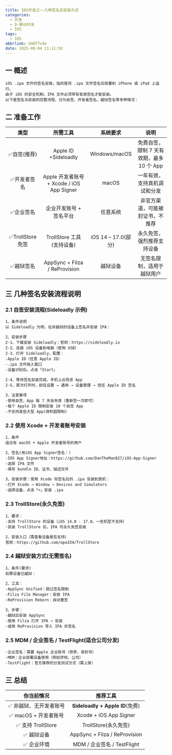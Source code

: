 ```yaml
---
title: IOS开发之——几种签名及安装方式
categories:
  - 开发
  - D-移动开发
  - IOS
tags:
  - IOS
abbrlink: d40f7c4e
date: 2025-08-04 11:11:58
---
```

## 一 概述

```
iOS .ipa 文件的签名安装，指的是将 .ipa 文件签名后部署到 iPhone 或 iPad 上运行。
由于 iOS 的安全机制，IPA 文件必须带有有效签名才能安装。
以下是签名与安装的完整流程，分为自签、开发者签名、越狱签名等多种情况：
```

<!--more-->

## 二 准备工作

|       类型       |                 所需工具                  |      系统要求       |                   说明                    |
| :--------------: | :---------------------------------------: | :-----------------: | :---------------------------------------: |
|   ✅自签(推荐)    |           Apple ID +Sideloadly            |    Windows/macOS    | 免费自签，限制 7 天有效期，最多 10 个 App |
|   ✅开发者签名    | Apple 开发者账号 + Xcode / iOS App Signer |        macOS        |       一年有效，支持真机调试和分发        |
|    ✅企业签名     |          企业开发账号 + 签名平台          |      任意系统       |     非官方渠道，可能被封证书，不推荐      |
| ✅TrollStore 免签 |         TrollStore 工具(支持设备)         | iOS 14 – 17.0(部分) |        永久免签，强烈推荐支持设备         |
|    ✅越狱签名     |       AppSync + Filza / ReProvision       |      越狱设备       |        无签名限制，适用于越狱用户         |

## 三 几种签名安装流程说明

### 2.1 自签安装流程(Sideloadly 示例)

```
1、条件说明
以 Sideloadly 为例，在非越狱的设备上签名并安装 IPA：

2、安装步骤
2-1、下载安装 Sideloadly：官网：https://sideloadly.io
2-2、连接 iOS 设备到电脑（使用 USB）
2-3、打开 Sideloadly，配置：
-Apple ID（任意 Apple ID）
-.ipa 文件拖入窗口
-设备识别后，点击「Start」

2-4、等待签名安装完成，手机上出现该 App
2-5、首次打开时，前往设置 → 通用 → 设备管理 → 信任 Apple ID 签名

3、注意事项
-使用自签，App 每 7 天会失效（重新签一次即可）
-每个 Apple ID 限制安装 10 个自签 App
-不支持某些大型 App(体积超限制)
```

### 2.2 使用 Xcode + 开发者账号安装

```
1、条件
适合有 macOS + Apple 开发者账号的用户

2、签名(用iOS App Signer签名：)
-IOS App Signer地址：https://github.com/DanTheMan827/iOS-App-Signer
-选择 IPA 文件
-填写 bundle ID、证书、描述文件

3、安装步骤：使用 Xcode 将签名后的 .ipa 安装到真机：
-打开 Xcode → Window → Devices and Simulators
-选择设备，点击「+」安装 .ipa
```

### 2.3 TrollStore(永久免签)

```
1、要求：
-支持 TrollStore 的设备（iOS 14.0 - 17.0，一些机型不支持）
-安装 TrollStore 后，IPA 可永久免签安装

2、安装入口（需查看设备是否支持）
官网：https://github.com/opa334/TrollStore
```

### 2.4 越狱安装方式(无需签名)

```
1、条件(要求)
如果设备已越狱：

2、工具：
-AppSync Unified：跳过签名限制
-Filza File Manager：安装 IPA
-ReProvision Reborn：自动重签

3、步骤：
-越狱后安装 AppSync
-使用 Filza 打开 IPA → 安装
-或用 ReProvision 导入 IPA 并签名
```

### 2.5 MDM / 企业签名 / TestFlight(适合公司分发)

```
-企业签名：需要 Apple 企业账号（昂贵，易封号）
-MDM：企业部署设备使用（例如学校、公司）
-TestFlight：官方推荐的分发测试方式（需上架）
```

## 三 总结

|       你当前情况       |            推荐工具             |
| :--------------------: | :-----------------------------: |
| ✅ 非越狱、无开发者账号 | **Sideloadly + Apple ID**(免费) |
|  ✅ macOS + 开发者账号  |     Xcode + iOS App Signer      |
|   ✅ 支持 TrollStore    |      TrollStore(永久免签)       |
|       ✅ 越狱设备       |  AppSync + Filza / ReProvision  |
|       ✅ 企业环境       |   MDM / 企业签名 / TestFlight   |

